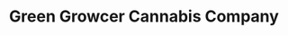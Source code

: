 ---
title: "Green Growcer Cannabis Company"
url: /anchorage/green-growcer-cannabis-company/
shop: Tabak
---